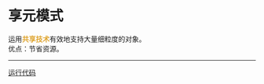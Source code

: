 # 享元模式
运用<font color=#dea32c>**共享技术**</font>有效地支持大量细粒度的对象。  
优点：节省资源。

***
[运行代码](FlyWeightTest.java)

